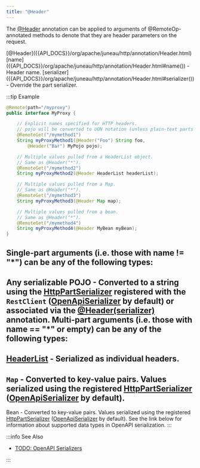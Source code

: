 ```yaml
---
title: "@Header"
---
```


The [@Header]({{API_DOCS}}/org/apache/juneau/http/annotation/Header.html) annotation can be applied to arguments of @RemoteOp-annotated methods to denote that they are header parameters on the request.

<tree>
<java-annotation>[@Header]({{API_DOCS}}/org/apache/juneau/http/annotation/Header.html)</java-annotation>
<node-1><java-field>[name]({{API_DOCS}}/org/apache/juneau/http/annotation/Header.html#name()) - Header name.</java-field></node-1>
<node-1><java-field>[serializer]({{API_DOCS}}/org/apache/juneau/http/annotation/Header.html#serializer()) - Override the part serializer.</java-field></node-1>
</tree>

:::tip Example
```java
@Remote(path="/myproxy")
public interface MyProxy {

    // Explicit names specified for HTTP headers.
    // pojo will be converted to UON notation (unless plain-text parts enabled).
    @RemoteGet("/mymethod1")
    String myProxyMethod1(@Header("Foo") String foo,
        @Header("Bar") MyPojo pojo);

    // Multiple values pulled from a HeaderList object.
    // Same as @Header("*").
    @RemoteGet("/mymethod2")
    String myProxyMethod2(@Header HeaderList headerList);

    // Multiple values pulled from a Map.
    // Same as @Header("*").
    @RemoteGet("/mymethod3")
    String myProxyMethod3(@Header Map map);

    // Multiple values pulled from a bean.
    // Same as @Header("*").
    @RemoteGet("/mymethod4")
    String myProxyMethod4(@Header MyBean myBean);
}
```

Single-part arguments (i.e. those with name != "*") can be any of the following types:
-
Any serializable POJO - Converted to a string using the [HttpPartSerializer]({{API_DOCS}}/org/apache/juneau/httppart/HttpPartSerializer.html) registered with the
`RestClient` ([OpenApiSerializer]({{API_DOCS}}/org/apache/juneau/oapi/OpenApiSerializer.html) by default) or associated via the [@Header(serializer)]({{API_DOCS}}/org/apache/juneau/http/annotation/Header.html#serializer()) annotation.
Multi-part arguments (i.e. those with name == "*" or empty) can be any of the following types:
-
[HeaderList]({{API_DOCS}}/org/apache/juneau/http/header/HeaderList.html) - Serialized as individual headers.
-
`Map` - Converted to key-value pairs.
Values serialized using the registered [HttpPartSerializer]({{API_DOCS}}/org/apache/juneau/httppart/HttpPartSerializer.html) ([OpenApiSerializer]({{API_DOCS}}/org/apache/juneau/oapi/OpenApiSerializer.html) by default).
-
Bean - Converted to key-value pairs.
Values serialized using the registered [HttpPartSerializer]({{API_DOCS}}/org/apache/juneau/httppart/HttpPartSerializer.html) ([OpenApiSerializer]({{API_DOCS}}/org/apache/juneau/oapi/OpenApiSerializer.html) by default).
See the link below for information about supported data types in OpenAPI serialization.
:::

:::info See Also

- [TODO: OpenAPI Serializers](TODO.md)

:::